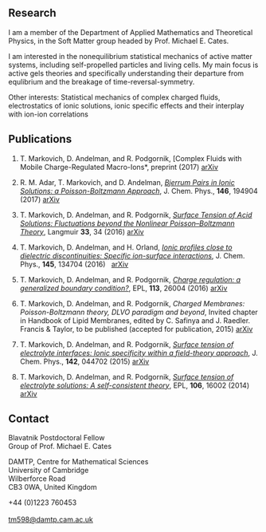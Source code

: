 ## Research

I am a member of the Department of Applied Mathematics and Theoretical Physics, in the Soft Matter group headed by Prof. Michael E. Cates. 

I am interested in the nonequilibrium statistical mechanics of active matter systems, including self-propelled particles and living cells. My main focus is active gels theories and specifically understanding their departure from equlibrium and the breakage of time-reversal-symmetry.

Other interests: Statistical mechanics of complex charged fluids, electrostatics of ionic solutions, ionic specific effects and their interplay with ion-ion correlations

## Publications

1. T. Markovich, D. Andelman, and R. Podgornik, [Complex Fluids with Mobile Charge-Regulated Macro-Ions*, preprint (2017)    [arXiv](https://arxiv.org/abs/1708.06921)

2.	R. M. Adar, T. Markovich, and D. Andelman, [*Bjerrum Pairs in Ionic Solutions: a Poisson-Boltzmann Approach*](http://dx.doi.org/10.1063/1.4982885), J. Chem. Phys., **146**, 194904 (2017)   [arXiv](https://arxiv.org/abs/1702.04853 )

3.	T. Markovich, D. Andelman, and R. Podgornik, [*Surface Tension of Acid Solutions: Fluctuations beyond the Nonlinear Poisson–Boltzmann Theory*](http://dx.doi.org/10.1021/acs.langmuir.6b03186), Langmuir **33**, 34 (2016)   [arXiv](http://arxiv.org/abs/1608.07797 )

4.	T. Markovich, D. Andelman, and H. Orland, [*Ionic profiles close to dielectric discontinuities: Specific ion-surface interactions*](http://dx.doi.org/10.1063/1.4963083), J. Chem. Phys., **145**, 134704 (2016)   [arXiv](http://arxiv.org/abs/1607.06375)

5.	T. Markovich, D. Andelman, and R. Podgornik, [*Charge regulation: a generalized boundary condition?*](http://dx.doi.org/10.1209/0295-5075/113/26004), EPL, **113**, 26004 (2016)   [arXiv](http://arxiv.org/abs/1510.05442)

6.	T. Markovich, D. Andelman, and R. Podgornik, *Charged Membranes: Poisson-Boltzmann theory, DLVO paradigm and beyond*, Invited chapter in Handbook of Lipid Membranes, edited by C. Safinya and J. Raedler. Francis & Taylor, to be published (accepted for publication, 2015)   [arXiv](https://arxiv.org/abs/1603.09451)

7.	T. Markovich, D. Andelman, and R. Podgornik, [*Surface tension of electrolyte interfaces: Ionic specificity within a field-theory approach*](http://dx.doi.org/10.1063/1.4905954), J. Chem. Phys., **142**, 044702 (2015)    [arXiv](http://arxiv.org/abs/1411.5222)

8.	T. Markovich, D. Andelman, and R. Podgornik, [*Surface tension of electrolyte solutions: A self-consistent theory*](http://dx.doi.org/10.1209/0295-5075/106/16002), EPL, **106**, 16002 (2014)   [arXiv](http://arxiv.org/abs/1305.3142)


## Contact

Blavatnik Postdoctoral Fellow  
Group of Prof. Michael E. Cates 

DAMTP, Centre for Mathematical Sciences  
University of Cambridge  
Wilberforce Road   
CB3 0WA, United Kingdom 

+44 (0)1223 760453    <br />  
<tm598@damtp.cam.ac.uk>
